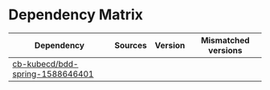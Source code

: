 # Dependency Matrix

Dependency | Sources | Version | Mismatched versions
---------- | ------- | ------- | -------------------
[cb-kubecd/bdd-spring-1588646401](https://github.com/cb-kubecd/bdd-spring-1588646401.git) |  | []() | 
